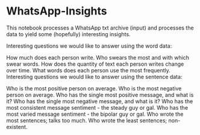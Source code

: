 # WhatsApp-Insights
This notebook processes a WhatsApp txt archive (input) and processes the data to yield some (hopefully) interesting insights.

Interesting questions we would like to answer using the word data:

How much does each person write.
Who swears the most and with which swear words.
How does the quantity of text each person writes change over time.
What words does each person use the most frequently.
Interesting questions we would like to answer using the sentence data:

Who is the most positive person on average.
Who is the most negative person on average.
Who has the single most positive message, and what is it?
Who has the single most negative message, and what is it?
Who has the most consistent message sentiment - the steady guy or gal.
Who has the most varied message sentiment - the bipolar guy or gal.
Who wrote the most sentences; talks too much.
Who wrote the least sentences; non-existent.
